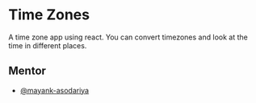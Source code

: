 
# Time Zones

A time zone app using react. You can convert timezones and look at the time in different places.

## Mentor

- [@mayank-asodariya](https://github.com/mayank-asodariya/Devops_SEM_6.git)

